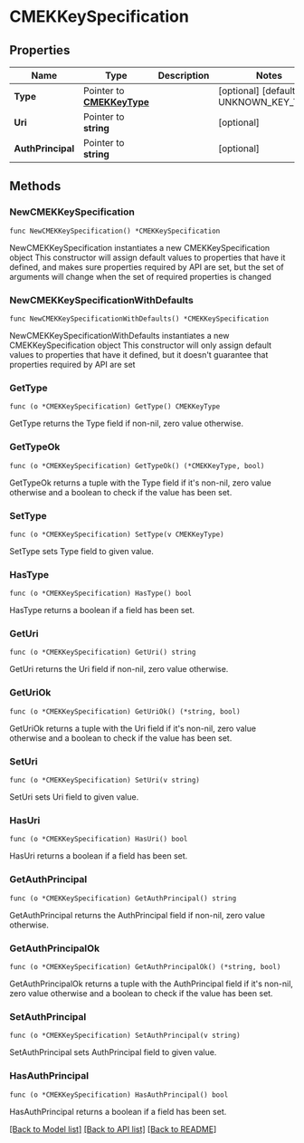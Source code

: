 # CMEKKeySpecification

## Properties

Name | Type | Description | Notes
------------ | ------------- | ------------- | -------------
**Type** | Pointer to [**CMEKKeyType**](CMEKKeyType.md) |  | [optional] [default to UNKNOWN_KEY_TYPE]
**Uri** | Pointer to **string** |  | [optional] 
**AuthPrincipal** | Pointer to **string** |  | [optional] 

## Methods

### NewCMEKKeySpecification

`func NewCMEKKeySpecification() *CMEKKeySpecification`

NewCMEKKeySpecification instantiates a new CMEKKeySpecification object
This constructor will assign default values to properties that have it defined,
and makes sure properties required by API are set, but the set of arguments
will change when the set of required properties is changed

### NewCMEKKeySpecificationWithDefaults

`func NewCMEKKeySpecificationWithDefaults() *CMEKKeySpecification`

NewCMEKKeySpecificationWithDefaults instantiates a new CMEKKeySpecification object
This constructor will only assign default values to properties that have it defined,
but it doesn't guarantee that properties required by API are set

### GetType

`func (o *CMEKKeySpecification) GetType() CMEKKeyType`

GetType returns the Type field if non-nil, zero value otherwise.

### GetTypeOk

`func (o *CMEKKeySpecification) GetTypeOk() (*CMEKKeyType, bool)`

GetTypeOk returns a tuple with the Type field if it's non-nil, zero value otherwise
and a boolean to check if the value has been set.

### SetType

`func (o *CMEKKeySpecification) SetType(v CMEKKeyType)`

SetType sets Type field to given value.

### HasType

`func (o *CMEKKeySpecification) HasType() bool`

HasType returns a boolean if a field has been set.

### GetUri

`func (o *CMEKKeySpecification) GetUri() string`

GetUri returns the Uri field if non-nil, zero value otherwise.

### GetUriOk

`func (o *CMEKKeySpecification) GetUriOk() (*string, bool)`

GetUriOk returns a tuple with the Uri field if it's non-nil, zero value otherwise
and a boolean to check if the value has been set.

### SetUri

`func (o *CMEKKeySpecification) SetUri(v string)`

SetUri sets Uri field to given value.

### HasUri

`func (o *CMEKKeySpecification) HasUri() bool`

HasUri returns a boolean if a field has been set.

### GetAuthPrincipal

`func (o *CMEKKeySpecification) GetAuthPrincipal() string`

GetAuthPrincipal returns the AuthPrincipal field if non-nil, zero value otherwise.

### GetAuthPrincipalOk

`func (o *CMEKKeySpecification) GetAuthPrincipalOk() (*string, bool)`

GetAuthPrincipalOk returns a tuple with the AuthPrincipal field if it's non-nil, zero value otherwise
and a boolean to check if the value has been set.

### SetAuthPrincipal

`func (o *CMEKKeySpecification) SetAuthPrincipal(v string)`

SetAuthPrincipal sets AuthPrincipal field to given value.

### HasAuthPrincipal

`func (o *CMEKKeySpecification) HasAuthPrincipal() bool`

HasAuthPrincipal returns a boolean if a field has been set.


[[Back to Model list]](../README.md#documentation-for-models) [[Back to API list]](../README.md#documentation-for-api-endpoints) [[Back to README]](../README.md)


